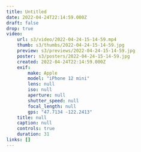 ```yaml
---
title: Untitled
date: 2022-04-24T22:14:59.000Z
draft: false
drop: true
video:
    url: s3/video/2022-04-24-15-14-59.mp4
    thumb: s3/thumbs/2022-04-24-15-14-59.jpg
    preview: s3/previews/2022-04-24-15-14-59.jpg
    poster: s3/posters/2022-04-24-15-14-59.jpg
    created: 2022-04-24T22:14:59.000Z
    exif:
        make: Apple
        model: "iPhone 12 mini"
        lens: null
        iso: null
        aperture: null
        shutter_speed: null
        focal_length: null
        gps: "47.7134 -122.2413"
    title: null
    caption: null
    controls: true
    duration: 31
links: []
---
```

